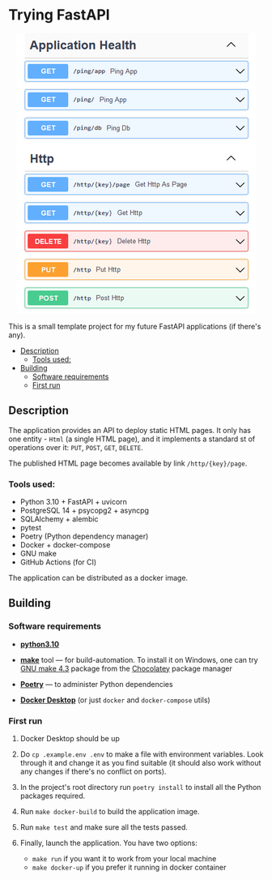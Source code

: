 <h1>Trying FastAPI</h1>

<div align="center">

![Screenshot](try-fastapi.png)

</div>

This is a small template project for my future FastAPI applications (if there's any).

- [Description](#description)
  - [Tools used:](#tools-used)
- [Building](#building)
  - [Software requirements](#software-requirements)
  - [First run](#first-run)

## Description
The application provides an API to deploy static HTML pages. It only has one entity - `Html` (a single HTML page), and it implements a standard st of operations over it: `PUT`, `POST`, `GET`, `DELETE`. 

The published HTML page becomes available by link `/http/{key}/page`.

### Tools used:
- Python 3.10 + FastAPI + uvicorn
- PostgreSQL 14 + psycopg2 + asyncpg
- SQLAlchemy + alembic
- pytest
- Poetry (Python dependency manager)
- Docker + docker-compose 
- GNU make 
- GitHub Actions (for CI)

The application can be distributed as a docker image.

## Building

### Software requirements
- [**python3.10**](https://www.python.org/downloads/)

- [**make**](https://en.wikipedia.org/wiki/Make_(software)) tool — for build-automation. To install it on Windows, one can try [GNU make 4.3](https://community.chocolatey.org/packages/make)  package from the [Chocolatey](https://github.com/chocolatey/choco) package manager

- [**Poetry**](https://python-poetry.org/) — to administer Python dependencies

- [**Docker Desktop**](https://www.docker.com/products/docker-desktop/) (or just `docker` and `docker-compose` utils)

### First run
1. Docker Desktop should be up
2. Do `cp .example.env .env` to make a file with environment variables. Look through it and change it as you find suitable (it should also work without any changes if there's no conflict on ports).
3. In the project's root directory run
`poetry install`
to install all the Python packages required.

4. Run `make docker-build` to build the application image.

1. Run `make test` and make sure all the tests passed.

6. Finally, launch the application. You have two options:
    - `make run` if you want it to work from your local machine
    - `make docker-up` if you prefer it running in docker container
